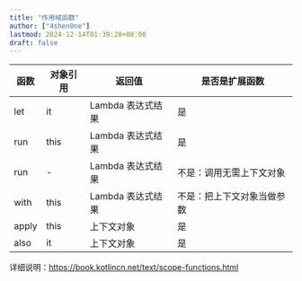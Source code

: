 ```yaml
---
title: "作用域函数"
author: ["4shen0ne"]
lastmod: 2024-12-14T01:39:20+08:00
draft: false
---
```


| 函数  | 对象引用 | 返回值       | 是否是扩展函数 |
|-----|------|-----------|---------|
| let   | it   | Lambda 表达式结果 | 是            |
| run   | this | Lambda 表达式结果 | 是            |
| run   | -    | Lambda 表达式结果 | 不是：调用无需上下文对象 |
| with  | this | Lambda 表达式结果 | 不是：把上下文对象当做参数 |
| apply | this | 上下文对象   | 是            |
| also  | it   | 上下文对象   | 是            |

详细说明：<https://book.kotlincn.net/text/scope-functions.html>
